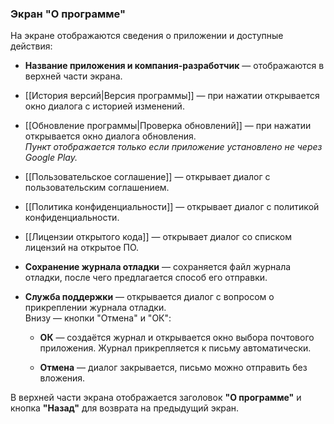 ### Экран "О программе"

На экране отображаются сведения о приложении и доступные действия:

- **Название приложения и компания-разработчик** — отображаются в верхней части экрана.
- [[История версий|Версия программы]] — при нажатии открывается окно диалога с историей изменений.
- [[Обновление программы|Проверка обновлений]] — при нажатии открывается окно диалога обновления.  
    _Пункт отображается только если приложение установлено не через Google Play._
- [[Пользовательское соглашение]] — открывает диалог с пользовательским соглашением.
- [[Политика конфиденциальности]] — открывает диалог с политикой конфиденциальности.
- [[Лицензии открытого кода]] — открывает диалог со списком лицензий на открытое ПО.
- **Сохранение журнала отладки** — сохраняется файл журнала отладки, после чего предлагается способ его отправки.
- **Служба поддержки** — открывается диалог с вопросом о прикреплении журнала отладки.  
    Внизу — кнопки "Отмена" и "ОК":
    
    - **ОК** — создаётся журнал и открывается окно выбора почтового приложения. Журнал прикрепляется к письму автоматически.
        
    - **Отмена** — диалог закрывается, письмо можно отправить без вложения.
        

В верхней части экрана отображается заголовок **"О программе"** и кнопка **"Назад"** для возврата на предыдущий экран.